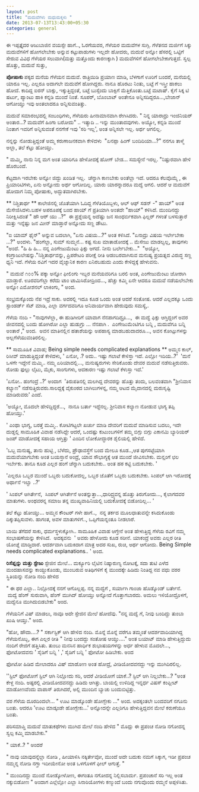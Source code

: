 ```yaml
--- 
layout: post 
title: "ಮದುವೆಗಳು ಮಧುಮಕ್ಕಳು " 
date: 2013-07-13T13:43:00+05:30 
categories: general
---
```


ಈ ಇಪ್ಪತ್ತೈದರ ಆಜುಬಾಜಿನ ವಯಸ್ಸೇ ಹಾಗೆ.., ಓರಗೆಯವರ, ಗೆಳೆಯರ ಮದುವೆಗಳ ಸುಗ್ಗಿ.
ಗೆಳೆತನದ ಮರ್ಜಿಗೆ ಸಿಕ್ಕು ಮದುವೆಗಳಿಗೆ ಹೋಗಲೇಬೇಕು ಅನ್ನುವ ಕಟ್ಟುಪಾಡುಗಳು ಇಲ್ಲದೇ
ಹೋದರು, ಮದುವೆ ಅನ್ನೋ ಹೆಸರಲ್ಲಿ ಒಟ್ಟಿಗೆ ಸೇರುವ ವಿವಿಧ ಗೆಳೆಯರ ಸಲುವಾಗಿ(ಮತ್ತು
ಮತ್ತೊಂದು ಕಾರಣಕ್ಕಾಗಿ ) ಮದುವೆಗಳಿಗೆ ಹೋಗಲೇಬೇಕಾಗುತ್ತದೆ. ಸ್ವಲ್ಪ ಹೊತ್ತು, ಮದುವೆ
ಸುತ್ತು,
<!--more-->
**ಪೋಷಾಕು**
ಪಕ್ಕದ ಮನೆಯ ಗೆಳೆಯನ ಮದುವೆ. ರಾತ್ರಿಯಿಡಿ ಪ್ರಯಾಣ ಮಾಡಿ, ಬೆಳಗಾಗೆ ಊರಿಗೆ ಬಂದರೆ,
ಮನೆಯಲ್ಲಿ ಯಾರೂ ಇಲ್ಲ. ಎಲ್ಲರೂ ಅದಾಗಲೇ ಮದುವೆಗೆ ಹೋಗಿದ್ದರು. ನಾನೂ ಹೊರಟು ನಿಂತು,
ಬಟ್ಟೆ ಗೆ ಇಸ್ತ್ರೀ ಹಾಕಲು ಹೋದೆ. ಕಾದಿದ್ದ ಐರನ್ ಬಾಕ್ಸು, ಇಕ್ಕುತ್ತಿದ್ದಂತೆ, ಬಟ್ಟೆ
ಬುಸ್ಸೆಂದು ಬಾಕ್ಸಿಗೆ ಮೆತ್ತಿಕೊಂತು.ಬಟ್ಟೆ ಮಟಾಷ್. ಕೈಗೆ ಸಿಕ್ಕ ಟಿ ಷರ್ಟು, ಪ್ಯಾಂಟು
ಹಾಕಿ ಕನ್ನಡಿ ಮುಂದೆ ನಿಂತೆ. ಸೂಪರ್, ಬೊಂಬಾಟ್ ಅಂತೇನೂ ಅನ್ನಿಸದಿದ್ದರೂ...,ಬೇಜಾನ್
ಆಗೋಯ್ತು ಇವು ಅಂತಲಾದರೂ ಅನ್ನಿಸುವಂತಿತ್ತು.

ಮದುವೆ ಸಮಾರಂಭದಲ್ಲಿ ಸಂಬಂಧಿಗಳು, ಗೆಳೆಯರು ಹೀನಾಮಾನವಾಗಿ ರೇಗಿಸಿದರು. " ನಿನ್ನ
ಯಾರಾದ್ರು ಇಂಜಿನಿಯರ್ ಅಂತಾರ...? ಮದುವೆಗೆ ಹಿಂಗಾ ಬರೋದು" .. ಇತ್ಯಾದಿ .. ಇನ್ನು
ಮುಂತಾದವುಗಳು. ಅಯ್ಯೋ, ಕನ್ನಡಿ ಮುಂದೆ ನಿಂತಾಗ ಇವರಿಗೆ ಅನ್ನಿಸುವಂತೆ ನನಗೇಕೆ ಇವು
'ಸರಿ ಇಲ್ಲ', ಅಂತ ಅನ್ನಿಸಲೇ ಇಲ್ಲ. ಅರ್ಥ ಆಗಲಿಲ್ಲ.

ನನ್ನನ್ನು ನೋಡುತ್ತಿದ್ದಂತೆ ಅಮ್ಮ ಕರುಣಾಜನಕವಾಗಿ ಕೇಳಿದಳು  "ಏನಪ್ಪಾ ಹಿಂಗ್
ಬಂದಿದಿಯಾ...?" ನನಗೂ ತಾಳ್ಮೆ ಅಲ್ಲಾ, ತಲೆ ಕೆಟ್ಟು ಹೋಯ್ತು.

" ಮಮ್ಮಿ, ನಾನು ನಿನ್ನ ಮಗ ಅಂತ ಯಾರಿಗೂ ಹೇಳೋದಕ್ಕೆ ಹೋಗ್ ಬೇಡ... ಸಮಸ್ಯೇನೆ ಇರಲ್ಲ.
"ನಿಷ್ಟುರವಾಗಿ ಹೇಳಿ ಹೊರಬಂದೆ.

ಕೆಟ್ಟದಾಗಿ ಇರಬೇಕು ಅನ್ನೋ ಜಿದ್ದು ಖಂಡಿತ ಇಲ್ಲ.  ಚೆನ್ನಾಗಿ ಕಾಣಬೇಕು ಅಂತೆಲ್ಲಾ
ಇದೆ. ಆದರೂ ಕೆಲವೊಮ್ಮೆ , ಈ ಪ್ರಿಯಾರಿಟಿಗಳು, ಏನು ಅನ್ನೋದು ಅರ್ಥ ಆಗೋದಿಲ್ಲ. ಯಾರು
ಯಾರನ್ನಾದರೂ ಮದ್ವೆ ಆಗಲಿ. ಆದರೆ ಆ ಮದುವೆಗೆ ಹೋದಾಗ ನಿಮ್ಮ ಪೋಷಾಕು,
ಅದ್ಭುತವಾಗಿರಬೇಕು.

** ನಿಶ್ಚಿತಾರ್ಥ **
ಕಾಲೇಜಿನಲ್ಲಿ ಜೊತೆಯಾಗಿ ಓದಿದ್ದ ಗೆಳೆತಿಯೊಬ್ಬಳು, ಆಲ್ ಆಫ್ ಸಡನ್ -" ಹಾಯ್" ಅಂತ
ಮೆಸೇಜಿಸಿದಳು.ಬಹಳ ಅಪರೂಪಕ್ಕೆ ಬಂದ ಹಾಯ್ ಗೆ ಪ್ರತಿಯಾಗಿ ಅಂತದೇ "ಹಾಯ್" ಕಳಿಸಿದೆ.
ಮುಂದಿನದ್ದು ನಿರೀಕ್ಷಿಸಿದಂತೆ " ಹೌ ಆರ್ ಯು ..?"  ಈ ಪ್ರಶ್ನೆಯನ್ನ ಅದೆಷ್ಟು ಜನ
ಸಾಂಧರ್ಬಿಕವಾಗಿ ಫಿಲ್ಲರ್ ಗಳಂತೆ ಬಳಸುತ್ತಾರೆ ಮತ್ತು ಇನ್ನೆಷ್ಟು ಜನ ಮೀನ್ ಮಾಡ್ತಾರೆ
ಅನ್ನೋದು ಸಣ್ಣ ಡೌಟು.

"ಐ ಯಾಮ್ ಫೈನ್" ಅನ್ನುವ ಬದಲಾಗಿ, "ಏನು ವಿಷಯ...?" ಅಂತ ಕಳಿಸಿದೆ. "ಏನಾದ್ರು ವಿಷಯ
ಇರ್ಲೇಬೇಕಾ ...?" ಅಂದಳು. "ಹಂಗೆಲ್ಲಾ, ಸುಮ್ ಸುಮ್ಮನೆ... ಕಷ್ಟ ಸುಖ ಮಾತಾಡೋದಕ್ಕೆ
.. ಮೆಸೇಜು ಮಾಡಲ್ವಲ್ಲ, ತಾವುಗಳು "ಅಂದೆ.
"ಹಿ ಹಿ ಹಿ... ನನ್ನ ಎಂಗೇಜುಮೆಂಟು ಫಿಕ್ಸು ಆಗದೆ. ನೀನು ಬರ್ಲೇಬೇಕು..."  "ಅಯ್ಯೋ,
ಕಂಗ್ರಾಜುಲೇಷನ್ನು."ನಿಶ್ಚಿತಾರ್ಥವನ್ನು, ಪ್ರಿಪರೇಟರಿ ಪರೀಕ್ಷೆ ರೀತಿ ಆಡಂಬರವಾಗಿಸುವ
ಮನುಷ್ಯ ಪ್ರಯತ್ನದ ವಿರುದ್ಧ ಸಣ್ಣ ಧ್ವನಿ ಇದೆ. ಗೆಳೆಯ ರವಿಗೆ ಇದರ ವೈಜ್ನಾನಿಕ ಕಾರಣ
ಏನಿರಬಹುದು ಎಂದು ಕೇಳಿದ್ದಕ್ಕೆ ಹೇಳುವನು. 

" ಮದುವೆ ೧೦೦% ಪಕ್ಕಾ ಅನ್ನೋ ಫೀಲಿಂಗು ಇಬ್ಬರ ಮನೆಯವರಿಗೂ ಬರಲಿ ಅಂತ, ಎಂಗೇಜುಮೆಂಟು
ಜೋರಾಗಿ ಮಾಡ್ತಾರೆ. ಊರವರಿಗೆಲ್ಲಾ ಕರೆದು ಟಾಂ ಟಾಮಿಸಿರೋದ್ರಿಂದ..., ಹೆಚ್ಚು ಕಮ್ಮಿ
ಏನೇ ಆದರೂ ಮದುವೆ ನಡೆಯಲೇಬೇಕು ಅನ್ನೋ ಎಮೋಶನಲ್ ಲಾಕಿಂಗು, " ಅಂದ.

ಸಂಭ್ರಮಕ್ಕೊಂದು ನೆಪ ಇದ್ರೆ ಸಾಕು. ಅದರಲ್ಲಿ ಇದೂ ಕೂಡ ಒಂದು ಅಂತ ಆದರೆ ಸಂತೋಷ.
ಆದರೆ ಎಲ್ಲದಕ್ಕೂ ಒಂದು ಸ್ಟಾಂಡರ್ಡ್ ಸೆಟ್ ಮಾಡಿ, ಎಲ್ಲಾ ವರ್ಗದವರಿಗೂ ಅನಿವಾರ್ಯವಾಗಿ
ಹೇರುವುದು ಸಮಸ್ಯೆ,.

ಗೆಳೆಯ ನಂದಿ - "ನಾವುಗಳೆಲ್ಲಾ, ಈ ಹುಡಿಗೀರಿಗೆ ಯಾವಾಗ ನೆನಪಾಗದಿದ್ರೂ...,  ಈ ಮದ್ವೆ
ಫಿಕ್ಸು ಆಗ್ತಿದ್ದಂಗೆ ಅವರ ಜೀವನದಲ್ಲಿ ಬಂದು ಹೋಗಿರೋ ಎಲ್ಲಾ ಹುಡುಗ್ರು ... ನೆನಪಾಗಿ
.  ಎಂಗೇಜುಮೆಂಟಿಗೂ ಬನ್ನಿ , ಮದುವೆಗೂ ಬನ್ನಿ ಅಂತಾರೆ ," ಅಂದ.  ಅವನ ಮಾತಿನಲ್ಲಿನ
ಹತಾಶೆಯನ್ನು ಅಪಹಾಸ್ಯ ಮಾಡಬಹುದಾದರೂ..., ಅವನ ಕೋಟ್ಸುಗಳನ್ನು
ಅಲ್ಲಗೆಳೆಯುವಂತಿರಲಿಲ್ಲ.

** ಸಾಮೂಹಿಕ ವಿವಾಹ; Being simple needs complicated explanations **
ಅಮ್ಮನ ಕಾಲ್, ರಿಸೀವ್ ಮಾಡುತ್ತಿದ್ದಂತೆ ಕೇಳಿದಳು, ' ಏನೋ, .? ಅದು.. ಇಷ್ಟು ಗಲಾಟೆ
ಕೇಳಿಸ್ತಾ ಇದೆ. ಎಲ್ಲೋ ಇದಿಯ..?'  'ಮನೆ ಒಳಗೇ ಇದ್ದೇನೆ ಮಮ್ಮಿ.. ನಮ್ಮ
ಏರಿಯಾದಲ್ಲಿ..., ಮನುಷ್ಯರುಗಳು ಸೇರಿಕೊಂಡು ದೇವರ ಮದುವೆ ನಡೆಸುತ್ತಿರುವರು. ರೋಡು
ಫುಲ್ಲು ಲೈಟು, ಮೈಕು, ಸಾಂಗುಗಳು, ಆದಕಾರಣ ಇಷ್ಟು ಗಲಾಟೆ ಕೆಳುಸ್ತಾ ಇದೆ.'

'ಏನೋ.. ಹಂಗಂದ್ರೆ ..?' ಅಂದಾಗ  'ತಿರುಪತಿನಲ್ಲಿ ಮಲಗಿದ್ದ ದೇವರನ್ನು ಹೊತ್ತು ತಂದು,
ಬಲವಂತವಾಗಿ "ಶ್ರೀನಿವಾಸ ಕಲ್ಯಾಣ" ನಡೆಸುತ್ತಿರುವರು.ಸಾಲದ್ದಕ್ಕೆ ವೈಕುಂಠದ
ಬಾಗಿಲುಗಳನ್ನ, ನಮ್ಮ ಆಟದ ಮೈದಾನದಲ್ಲಿ ಮರುಸೃಷ್ಟಿ ಮಾಡಿರುವರು'
ಎಂದೆ.

'ಅಯ್ಯೋ, ಮೊದಲೇ ಹೇಳಿದ್ದಿದ್ದರೆ...,  ನಾನೂ ಬರ್ತಾ ಇದ್ದೆನಲ್ಲ. ಶ್ರೀನಿವಾಸ ಕಲ್ಯಾಣ
ನೋಡುವ ಭಾಗ್ಯ ತಪ್ಪಿ ಹೋಯ್ತು.'

' ಎಂಥಾ ಭಾಗ್ಯ, ಬರತ್ತೆ ಮಮ್ಮಿ.. ಕೋಟಿಗಟ್ಟಲೇ ಖರ್ಚು ಮಾಡಿ ದೇವರಿಗೆ ಮದುವೆ ಮಾಡಿಸುವ
ಬದಲು, ಇದೇ ದುಡ್ಡಲ್ಲಿ ಸಾಮೂಹಿಕ ವಿವಾಹ ನಡೆಸಿದ್ದೇ ಆದರೆ, ಒಂದಷ್ಟು ಕುಟುಂಬಗಳಿಗೆ
ತಮ್ಮ ಬಿಗ್ಗು ಬಿಗ್ಗು ಎಕಾನಮಿ ಬ್ಯಾರಿಯರ್ ಜಂಪ್ ಮಾಡೋದಕ್ಕೆ ಸಹಾಯ ಆಗ್ತಿತ್ತು '
ಎಂದಿನ ಲೋಕೋದ್ಧಾರಕ ಶೈಲಿಯಲ್ಲಿ ಹೇಳಿದೆ.

'ಒಬ್ಬ ಮನುಷ್ಯ, ತಾನು ಹುಟ್ಟಿ , ಬೆಳೆದು, ಪ್ರೌಢಾವಸ್ಥೆಗೆ ಬಂದ ಮೇಲೂ ಕೂಡ..,ಆತ
ಪುಗಸಟ್ಟೆಯಾಗಿ ಮದುವೆಯಾಗಬೇಕು ಅಂತ ಬಯಸ್ತಾನೆ ಅಂದ್ರೆ, ಯಾವ ಸೌಭಾಗ್ಯಕ್ಕೆ ಆತ ಮುಂದೆ
ಜೀವಿಸಬೇಕು. ಮನ್ಷಂಗೆ ಛಲ ಇರ್ಬೇಕು.
ತಾನೂ ಕೂಡ ಎಲ್ಲರ ಹಂಗೆ ಚೆನ್ನಾಗಿ ಬದುಕಬೇಕು.. ಅಂತ ಹಠ ಕಟ್ಟಿ ಬದುಕಬೇಕು. '

'ಎಲ್ಲರೂ ಒಬ್ಬರ ಮುಂದೆ ಒಬ್ಬರು ಬದುಕೋದಲ್ಲ, ಒಬ್ಬರ ಜೊತೆಗೆ ಒಬ್ಬರು ಬದುಕಬೇಕು.
ಸಿಂಪಲ್ ಆಗಿ ಇರೋದಕ್ಕೆ ಅರ್ಥಾನೆ ಇಲ್ವಾ ..?' 

' ಸಿಂಪಲ್ ಆಗಿರ್ತೇನೆ,  ಸಿಂಪಲ್ ಆಗಿರ್ತೇನೆ ಅಂತನ್ನುತ್ತಾ...,ಧಾರಿದ್ರ್ಯವನ್ನ
ಹೊತ್ತು ತಿರುಗೋದು..., ಕೈಲಾಗದವರ ಮಾತುಗಳು. ಅಂಥವರನ್ನ ಸಮಾಜ ತನ್ನ
ಮುಖ್ಯವಾಹಿನಿಯಲ್ಲಿ ಬದುಕೋದಕ್ಕೆ ಬಿಡೋದಿಲ್ಲ... '

ತಲೆ ಕೆಟ್ಟು ಹೋಯ್ತು... ಅಮ್ಮನ ಕೌಂಟರ್ ಗಳೇ ಹಾಗೆ..,  ನನ್ನ ತರ್ಕದ ಮೂಲಧಾತುವನ್ನೇ
ಕಸಿದುಕೊಂಡು ದಿಕ್ಕುತಪ್ಪಿಸುವಳು. ಹಾಗಂತ, ಅವಳ ಮಾತುಗಳಿಗೆ.., ಒಪ್ಪಿಗೆಯನ್ನಂತೂ
ನೀಡಲಾರೆ.

ಬಾಯಿ ತೆಗೆದರೆ ಸಾಕು, ಧರ್ಮಸ್ಥಳುಕ್ಕೋಗಿ.. ಸಾಮೂಹಿಕ ವಿವಾಹ ಆಗ್ತೇನೆ ಅಂತ
ಹೇಳುತ್ತಿದ್ದ ಗೆಳೆಯ ರವಿಗೆ ನಮ್ಮ ಸಂಭಾಷಣೆಯನ್ನು ಕೇಳಿಸಿದೆ.  ಅದಕ್ಕವನು 
' ಅವರು ಹೇಳೋದು ಕೂಡ ಸರೀನೆ. ಯಾಕಂದ್ರೆ ಅವರು ಎಲ್ಲರ ರೀತಿ ಯೋಚ್ನೆ ಮಾಡ್ತಿದಾರೆ.
ಆದರ್ಶವಾಗಿ ಬದುಕಿದಾಗ ಮಾತ್ರ ಅದರ ಸುಖ, ರುಚಿ, ಅರ್ಥ ಆಗೋದು. Being Simple needs
complicated explanations.. ' ಅಂದ.


**ರಿಸೆಪ್ಷನ್ನು ಮತ್ತು ಸ್ಟೇಜು**
ಸ್ಟೇಜಿನ ಮೇಲೆ... ಮರ್ಕ್ಯೂರಿ ಲೈಟಿನ ನಿಷ್ಕಾರುಣ್ಯ ನೋಟಕ್ಕೆ, ಸದಾ ತುಟಿ ಎಳೆದ
ಮಂದಹಾಸವನ್ನು ಕಾಯ್ದುಕೊಂಡು, ಮುಂಬರುವ ಅತಿಥಿಗಳಿಗೆ ಕೈ ಮುಂದಕ್ಕೇ ಹಿಡಿದು ನಿಂತಿದ್ದ
ನವ ವಧು ವರರ ಸ್ಥಿತಿಯನ್ನು ನೋಡಿ ನಂದಿ ಹೇಳಿದ

" ಈ ಥರ ಎಲ್ಲಾ.. ನಿಲ್ಲೋದಕ್ಕೆ ನನಗೆ ಆಗೊಲ್ಲಪ್ಪ. ನನ್ನ ಮದ್ವೆಗೆ , ಸರ್ಯಾಗಿ ಗಾಂಜಾ
ಹೊಡ್ಕೊಂಡ್ ಬರ್ತೇನೆ.  ಮದ್ವೆ ಹೆಂಗ್ ಸುರುವಾಗಿ, ಹೆಂಗ್ ಮುಗಿದ್ ಹೋಯ್ತು ಅನ್ನೋದೆ
ಗೊತ್ತಾಗಬಾರದು. ಅಮಲು ಇಳಿಯೋದ್ರೊಳಗೆ, ಮದ್ವೆನೂ ಮುಗಿದುಬಿಡಬೇಕು" ಅಂದ.

ಗೆಳೆಯನಿಗೆ ವಿಷ್ ಮಾಡಲು, ನಾವೂ ಅದೇ ಸ್ಟೇಜಿನ ಮೇಲೆ ಹೋದೆವು. "ನನ್ನ ಮದ್ವೆ ಗೆ, ನೀವು
ಬಂದಿದ್ದು ತುಂಬಾ ಖುಷಿ ಆಯ್ತು." ಅಂದ.

"ಹೋ, ಹೌದಾ....? " ಸರ್ಕಾಸ್ಟಿಕ್ ಆಗಿ ಹೇಳಿದ ನಂದಿ.
ಮೊನ್ನೆ ಮೊನ್ನೆ ವರೆಗೂ ತಮ್ಮಂತೆ ಆದರ್ಶವಾದಿಯಾಗಿದ್ದ ಗೆಳೆಯನೊಬ್ಬ, ಈಗ ಎಲ್ಲರ ರೀತಿ "
ನೀವು ಬಂದದ್ದು ಸಂತೋಷ ಆಯ್ತು...." ಅಂತ ಬಯಾಟ್ ಮಾಡಿ ಹೇಳುತ್ತಿದ್ದುದು ನಂದಿಗೆ
ರೇಜಿಗೆ ಹತ್ತಿಸಿತು.
ತುಂಬು ಮನಸಿನ ಹಾರ್ಧಿಕ ಶುಭಾಷಯಗಳನ್ನು ಅರ್ಧ ಹೇಳುವ ಮೊದಲೇ..., ಫೋಟೋದವನು ' ಸೈಡಿಗೆ
ಬನ್ನಿ ' ,' ಸೈಡಿಗೆ ಬನ್ನಿ ' ಫೋಟೋ ಹಿಡಿಬೇಕು. ಅಂದ

ಫೋಟೋ ಹಿಡಿದ ಮೇಲಾದರೂ ವಿಷ್ ಮಾಡೋಣ ಅಂತ ಹೋದ್ರೆ, ವೀಡಿಯೋದವನದ್ದು ಇನ್ನು
ಮುಗಿದಿರಲಿಲ್ಲ.

''ಸ್ಟಿಲ್ ಫೋಟೋಗೆ ಸ್ಟಿಲ್ ಆಗಿ ನಿಲ್ಲೋದು ಸರಿ, ಆದರೆ ವೀಡಿಯೋಗೆ ಯಾಕೆ..? ಸ್ಟಿಲ್
ಆಗಿ ನಿಲ್ಲಬೇಕು...? "ಅಂತ ಕೇಳ್ದ ನಂದಿ. ಅಷ್ಟರಲ್ಲಿ ವೀಡಿಯೋದವನದ್ದು ಹಿಡಿದು
ಆಗಿತ್ತು. ಬಾಯಲ್ಲಿ ಉಳಿದಿದ್ದ ಇನ್ನರ್ಧ ವಿಷಸ್ ಕಂಪ್ಲೀಟ್ ಮಾಡೋಣವೆಂದು ವಾಪಾಸ್
ತಿರುಗಿದರೆ, ಅಲ್ಲಿ ಮುಂದಿನ ಬ್ಯಾಚು ಬಂದುಬಿಟ್ಟಿತ್ತು.

ವರ ಗೆಳೆಯ ದೂರದಿಂದಲೇ... " ಊಟ ಮಾಡ್ಕೊಂಡೇ ಹೋಗ್ಬೇಕು ..." ಅಂದ.
ಅದಕ್ಕಂತಲೇ ಬಂದವರಿಗೆ ನಗೂನು ಬಂತು.
ಆದರೂ 'ಊಟ ಮಾಡ್ಕಂಡೇ ಹೋಗ್ಬೇಕು...' ಅನ್ನೋದನ್ನೇ ಎಲ್ಲರಿಗೂ ಹೇಳುತ್ತಿದ್ದವನ ಮೇಲೆ
ಕರುಣೆಯೂ ಬಂತು.


ಪರಿಸಮಾಪ್ತಿ
ಮದುವೆ ಮಾತುಕಥೆಗಳು ಮುಗಿದ ಮೇಲೆ ನಂದಿ ಹೇಳಿದ " ಮೊದ್ಲು ಈ ಪ್ರಪಂಚ ನೋಡಿ ನಗೋದನ್ನ
ಸ್ವಲ್ಪ ಕಮ್ಮಿ ಮಾಡಬೇಕು."

" ಯಾಕೆ..? " ಅಂದರೆ

" ನಾವು ಯಾವುದನ್ನೆಲ್ಲಾ ನೋಡಿ , ಹೀಯಾಳಿಸಿ ನಕ್ಕಿರ್ತೇವೋ, ಮುಂದೆ ಅದೇ ಬದುಕು ನಮಗೆ
ಸಿಕ್ಕಾಗ, ಇಡೀ ಪ್ರಪಂಚ ನಮ್ಮನ್ನ ನೋಡಿ ನಗ್ತಾ ಇದೀಯೇನೋ ಅಂತ ಒಳಗೊಳಗೆ ಫೀಲ್ ಆಗುತ್ತೆ.
"

" ಮುಂದಿನದ್ದು ಮುಂದೆ ನೋಡ್ಕೋಳೋಣ, ಈಗಂತೂ ನಗೋದನ್ನ ನಿಲ್ಲಿಸಬಾರ್ದು. ಪ್ರಪಂಚಾನೆ ಸರಿ
ಇಲ್ಲ ಅಂತ ನಕ್ಕುಬಿಡೋಣ " ಅಂದಾಗ ಎಲ್ಲೆಲ್ಲೋ ಎಲ್ಲಾ ಸಿನಾರಿಯೋಗಳು ಕಣ್ಮುಂದೆ ಬಂದು
ನಗುವೊಂದು ರಮ್ಮನೆ ಅಪ್ಪಳಿಸಿತು.

